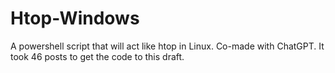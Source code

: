 # Htop-Windows
A powershell script that will act like htop in Linux. Co-made with ChatGPT. It took 46 posts to get the code to this draft.
